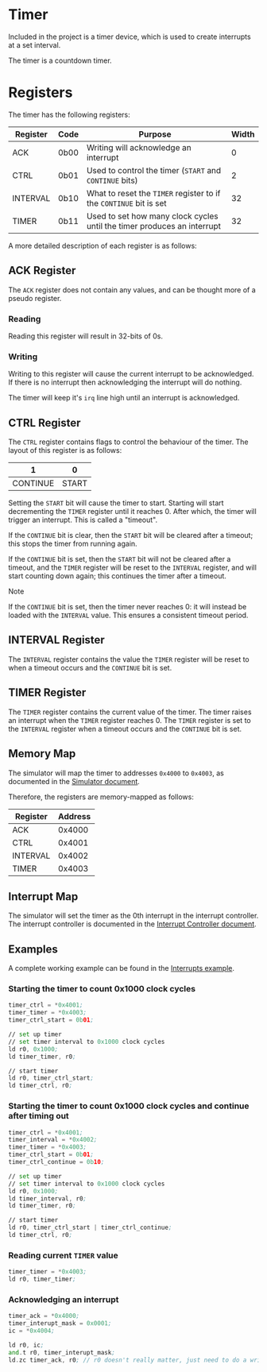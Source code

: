 # Timer

Included in the project is a timer device, which is used to create interrupts at a set interval.

The timer is a countdown timer.

# Registers

The timer has the following registers:

| Register | Code | Purpose | Width |
|---|---|---|---|
| ACK | 0b00 | Writing will acknowledge an interrupt | 0 |
| CTRL | 0b01 | Used to control the timer (`START` and `CONTINUE` bits) | 2 |
| INTERVAL | 0b10 | What to reset the `TIMER` register to if the `CONTINUE` bit is set | 32 |
| TIMER | 0b11 | Used to set how many clock cycles until the timer produces an interrupt | 32 |

A more detailed description of each register is as follows:

## ACK Register

The `ACK` register does not contain any values, and can be thought more of a pseudo register. 

### Reading

Reading this register will result in 32-bits of 0s. 

### Writing

Writing to this register will cause the current interrupt to be acknowledged. If there is no interrupt then acknowledging the interrupt will do nothing.

The timer will keep it's `irq` line high until an interrupt is acknowledged.

## CTRL Register

The `CTRL` register contains flags to control the behaviour of the timer. The layout of this register is as follows:

| 1 | 0 |
|---|---|
| CONTINUE | START |

Setting the `START` bit will cause the timer to start. Starting will start decrementing the `TIMER` register until it reaches 0. After which, the timer will trigger an interrupt. This is called a "timeout".

If the `CONTINUE` bit is clear, then the `START` bit will be cleared after a timeout; this stops the timer from running again.

If the `CONTINUE` bit is set, then the `START` bit will not be cleared after a timeout, and the `TIMER` register will be reset to the `INTERVAL` register, and will start counting down again; this continues the timer after a timeout.

> [!NOTE]
> If the `CONTINUE` bit is set, then the timer never reaches 0: it will instead be loaded with the `INTERVAL` value. This ensures a consistent timeout period.

## INTERVAL Register

The `INTERVAL` register contains the value the `TIMER` register will be reset to when a timeout occurs and the `CONTINUE` bit is set.

## TIMER Register

The `TIMER` register contains the current value of the timer. The timer raises an interrupt when the `TIMER` register reaches 0. The `TIMER` register is set to the `INTERVAL` register when a timeout occurs and the `CONTINUE` bit is set.

## Memory Map

The simulator will map the timer to addresses `0x4000` to `0x4003`, as documented in the [Simulator document](simulator.md#memory-map).

Therefore, the registers are memory-mapped as follows:

| Register | Address |
|---|---|
| ACK | 0x4000 |
| CTRL | 0x4001 |
| INTERVAL | 0x4002 |
| TIMER | 0x4003 |

## Interrupt Map

The simulator will set the timer as the 0th interrupt in the interrupt controller. The interrupt controller is documented in the [Interrupt Controller document](interrupt_controller.md).

## Examples

A complete working example can be found in the [Interrupts example](../../examples/interrupts.asm).

### Starting the timer to count 0x1000 clock cycles

```asm
timer_ctrl = *0x4001;
timer_timer = *0x4003;
timer_ctrl_start = 0b01;

// set up timer
// set timer interval to 0x1000 clock cycles
ld r0, 0x1000;
ld timer_timer, r0;

// start timer
ld r0, timer_ctrl_start;
ld timer_ctrl, r0;
```

### Starting the timer to count 0x1000 clock cycles and continue after timing out

```asm
timer_ctrl = *0x4001;
timer_interval = *0x4002;
timer_timer = *0x4003;
timer_ctrl_start = 0b01;
timer_ctrl_continue = 0b10;

// set up timer
// set timer interval to 0x1000 clock cycles
ld r0, 0x1000;
ld timer_interval, r0;
ld timer_timer, r0;

// start timer
ld r0, timer_ctrl_start | timer_ctrl_continue;
ld timer_ctrl, r0;
```

### Reading current `TIMER` value

```asm
timer_timer = *0x4003;
ld r0, timer_timer;
```

### Acknowledging an interrupt

```asm
timer_ack = *0x4000;
timer_interupt_mask = 0x0001;
ic = *0x4004;

ld r0, ic;
and.t r0, timer_interupt_mask;
ld.zc timer_ack, r0; // r0 doesn't really matter, just need to do a write
```
